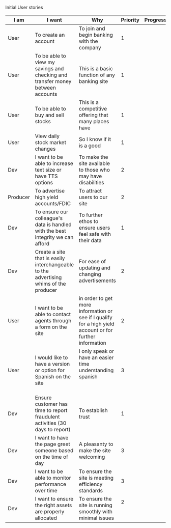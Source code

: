 Initial User stories

| **I am** | **I want** | **Why** | **Priority** | **Progress** |
| --- | --- | --- | --- | --- |
| User | To create an account | To join and begin banking with the company | 1   | &nbsp; |
| User | To be able to view my savings and checking and transfer money between accounts | This is a basic function of any banking site | 1   | &nbsp; |
| User | To be able to buy and sell stocks | This is a competitive offering that many places have | 1   | &nbsp; |
| User | View daily stock market changes | So I know if it is a good | 1   | &nbsp; |
| Dev | I want to be able to increase text size or have TTS options | To make the site available to those who may have disabilities | 2   | &nbsp; |
| Producer | To advertise high yield accounts/FDIC | To attract users to our site | 2   | &nbsp; |
| Dev | To ensure our colleague's data is handled with the best integrity we can afford | To further ethos to ensure users feel safe with their data | 1   | &nbsp; |
| Dev | Create a site that is easily interchangeable to the advertising whims of the producer | For ease of updating and changing advertisements | 2   | &nbsp; |
| User | I want to be able to contact agents through a form on the site | in order to get more information or see if I qualify for a high yield account or for further information | 2   | &nbsp; |
| User | I would like to have a version or option for Spanish on the site | I only speak or have an easier time understanding spanish<br><br>&nbsp; | 3   | &nbsp; |
| Dev | Ensure customer has time to report fraudulent activities (30 days to report) | To establish trust | 1   | &nbsp; |
| Dev | I want to have the page greet someone based on the time of day | A pleasanty to make the site welcoming | 3   | &nbsp; |
| Dev | I want to be able to monitor performance over time | To ensure the site is meeting efficiency standards | 3   | &nbsp; |
| Dev | I want to ensure the right assets are properly allocated | To ensure the site is running smoothly with minimal issues | 2<br><br>&nbsp; | &nbsp; |
